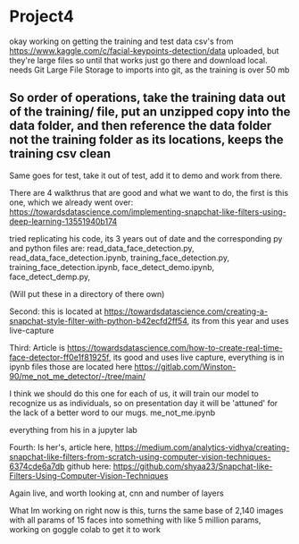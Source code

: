 # Project4

okay working on getting the training and test data csv's from https://www.kaggle.com/c/facial-keypoints-detection/data uploaded, but they're large files so until that works just go there and download local.
needs Git Large File Storage to imports into git, as the training is over 50 mb

## So order of operations, take the training data out of the training/ file, put an unzipped copy into the data folder, and then reference the data folder not the training folder as its locations, keeps the training csv clean
Same goes for test, take it out of test, add it to demo and work from there.



There are 4 walkthrus that are good and what we want to do, the first is this one, which we already went over:
https://towardsdatascience.com/implementing-snapchat-like-filters-using-deep-learning-13551940b174

tried replicating his code, its 3 years out of date and the corresponding py and python files are:
	read_data_face_detection.py,
	read_data_face_detection.ipynb,
	training_face_detection.py,
	training_face_detection.ipynb,
	face_detect_demo.ipynb,
	face_detect_demp.py,


(Will put these in a directory of there own)

Second:
this is located at https://towardsdatascience.com/creating-a-snapchat-style-filter-with-python-b42ecfd2ff54, its from this year and uses live-capture

Third:
Article is https://towardsdatascience.com/how-to-create-real-time-face-detector-ff0e1f81925f, its good and uses live capture, everything is in ipynb files
those are located here https://gitlab.com/Winston-90/me_not_me_detector/-/tree/main/

I think we should do this one for each of us, it will train our model to recognize us as individuals, so on presentation day it will be 'attuned' for the lack of a better word to our mugs.
me_not_me.ipynb

everything from his in a jupyter lab 

Fourth:
Is her's, article here, https://medium.com/analytics-vidhya/creating-snapchat-like-filters-from-scratch-using-computer-vision-techniques-6374cde6a7db
github here: https://github.com/shyaa23/Snapchat-like-Filters-Using-Computer-Vision-Techniques

Again live, and worth looking at, cnn and number of layers


What Im working on right now is this, turns the same base of 2,140 images with all params of 15 faces into something with like 5 million params, working on goggle colab to get it to work






